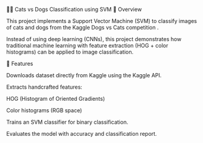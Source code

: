 🐶🐱 Cats vs Dogs Classification using SVM
📌 Overview

This project implements a Support Vector Machine (SVM) to classify images of cats and dogs from the Kaggle Dogs vs Cats competition
.

Instead of using deep learning (CNNs), this project demonstrates how traditional machine learning with feature extraction (HOG + color histograms) can be applied to image classification.

🚀 Features

Downloads dataset directly from Kaggle using the Kaggle API.

Extracts handcrafted features:

HOG (Histogram of Oriented Gradients)

Color histograms (RGB space)

Trains an SVM classifier for binary classification.

Evaluates the model with accuracy and classification report.
